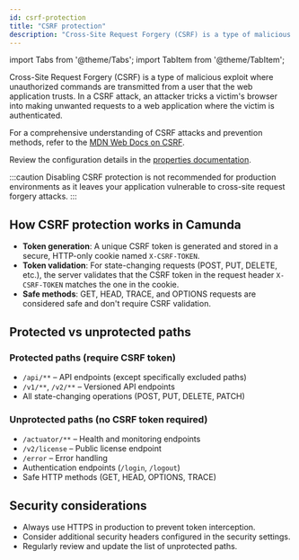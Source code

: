 ```yaml
---
id: csrf-protection
title: "CSRF protection"
description: "Cross-Site Request Forgery (CSRF) is a type of malicious exploit where unauthorized commands are transmitted from a user that the web application trusts."
---
```


import Tabs from '@theme/Tabs';
import TabItem from '@theme/TabItem';

Cross-Site Request Forgery (CSRF) is a type of malicious exploit where unauthorized commands are
transmitted from a user that the web application trusts. In a CSRF attack, an attacker tricks a victim's
browser into making unwanted requests to a web application where the victim is authenticated.

For a comprehensive understanding of CSRF attacks and prevention methods, refer to the
[MDN Web Docs on CSRF](https://developer.mozilla.org/en-US/docs/Glossary/CSRF).

Review the configuration details in the [properties documentation](/self-managed/components/orchestration-cluster/core-settings/configuration/properties.md#csrf-protection).

:::caution
Disabling CSRF protection is not recommended for production environments as it leaves your application vulnerable to cross-site request forgery attacks.
:::

## How CSRF protection works in Camunda

- **Token generation**: A unique CSRF token is generated and stored in a secure, HTTP-only cookie named `X-CSRF-TOKEN`.
- **Token validation**: For state-changing requests (POST, PUT, DELETE, etc.), the server validates that the CSRF token
  in the request header `X-CSRF-TOKEN` matches the one in the cookie.
- **Safe methods**: GET, HEAD, TRACE, and OPTIONS requests are considered safe and don't require CSRF validation.

## Protected vs unprotected paths

### Protected paths (require CSRF token)

- `/api/**` – API endpoints (except specifically excluded paths)
- `/v1/**`, `/v2/**` – Versioned API endpoints
- All state-changing operations (POST, PUT, DELETE, PATCH)

### Unprotected paths (no CSRF token required)

- `/actuator/**` – Health and monitoring endpoints
- `/v2/license` – Public license endpoint
- `/error` – Error handling
- Authentication endpoints (`/login`, `/logout`)
- Safe HTTP methods (GET, HEAD, OPTIONS, TRACE)

## Security considerations

- Always use HTTPS in production to prevent token interception.
- Consider additional security headers configured in the security settings.
- Regularly review and update the list of unprotected paths.
